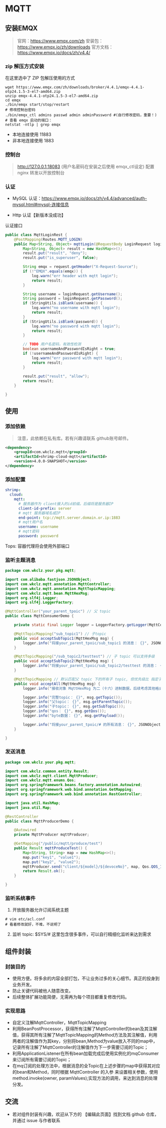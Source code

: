 # MQTT

## 安装EMQX

> 官网：https://www.emqx.com/zh
> 安装包：https://www.emqx.io/zh/downloads
> 官方文档： https://www.emqx.io/docs/zh/v4.4/

### zip 解压方式安装
在这里选中了 ZIP 包解压使用的方式
```shell
wget https://www.emqx.com/zh/downloads/broker/4.4.1/emqx-4.4.1-otp24.1.5-3-el7-amd64.zip
unzip emqx-4.4.1-otp24.1.5-3-el7-amd64.zip
cd emqx
./bin/emqx start/stop/restart
# 修改控制台密码
./bin/emqx_ctl admins passwd admin adminPassword #(自行修改密码，重要！)
# 查看 emqx 启动的端口：
netstat -ntlp | grep emqx
```
- 本地连接使用 11883
- 非本地连接使用 1883

### 控制台
> http://127.0.0.1:18083 (用户名密码在安装之后使用 emqx_ctl设定) 
> 配置 nginx 转发以开放控制台

### 认证
- MySQL 认证：https://www.emqx.io/docs/zh/v4.4/advanced/auth-mysql.html#mysql-连接信息

- Http 认证【新版本没成功】

认证接口
```java
public class MqttLoginRest {
    @PostMapping(Routes.MQTT_LOGIN)
    public Map<String, Object> mqttLogin(@RequestBody LoginRequest loginRequest, HttpServerRequest request) {
        Map<String, Object> result = new HashMap<>();
        result.put("result", "deny");
        result.put("is_superuser", false);

        String emqx = request.getHeader("X-Request-Source");
        if (!"EMQX".equals(emqx)) {
            log.warn("err header with mqtt login");
            return result;
        }

        String username = loginRequest.getUsername();
        String password = loginRequest.getPassword();
        if (StringUtils.isBlank(username)) {
            log.warn("no username with mqtt login");
            return result;
        }
        if (StringUtils.isBlank(password)) {
            log.warn("no password with mqtt login");
            return result;
        }

        // TODO 用户名密码，有效性检测
        boolean usernameAndPasswordIsRight = true;
        if (!usernameAndPasswordIsRight) {
            log.warn("err password with mqtt login");
            return result;
        }
        
        result.put("result", "allow");
        return result;
    }

}
```

## 使用

### 添加依赖
> 注意，此依赖在私有库。若有兴趣请联系 github账号邮件。
```xml
<dependency>
    <groupId>com.wkclz.mqtt</groupId>
    <artifactId>shrimp-cloud-mqtt</artifactId>
    <version>4.0.0-SNAPSHOT</version>
</dependency>
```

### 添加配置
```yaml
shrimp:
  cloud:
    mqtt:
      # 服务器作为 client接入的id前缀。后缀将是服务器IP
      client-id-prefix: server
      # mqtt 服务器域名或IP
      end-point: tcp://mqtt.server.domain.or.ip:1883
      # mqtt用户名
      username: username
      # mqtt密码
      password: password
```
Tops: 容器代理将会使用外部端口

### 监听主题消息
```java
package com.wkclz.your.pkg.mqtt;

import com.alibaba.fastjson.JSONObject;
import com.wkclz.mqtt.annotation.MqttController;
import com.wkclz.mqtt.annotation.MqttTopicMapping;
import com.wkclz.mqtt.bean.MqttHexMsg;
import org.slf4j.Logger;
import org.slf4j.LoggerFactory;

@MqttController("your_parent_tpoic") // 父 topic
public class MqttConsumerDemo {

    private static final Logger logger = LoggerFactory.getLogger(MqttConsumerDemo.class);

    @MqttTopicMapping("sub_topic1") // 子topic
    public void acceptSubTopic1(MqttHexMsg msg) {
        logger.info("将接your_parent_tpoic/sub_topic1 的消息： {}", JSONObject.toJSONString(msg));
    }

    @MqttTopicMapping("/sub_topic2/testtest") // 子 topic 可以支持多级
    public void acceptSubTopic2(MqttHexMsg msg) {
        logger.info("将接your_parent_tpoic/sub_topic2/testtest 的消息： {}", JSONObject.toJSONString(msg));
    }

    @MqttTopicMapping // 默认匹配父 topic 下的所有子 topic, 但优先级比 指定子 topic 场景低。
    public void acceptAll(MqttHexMsg msg) {
        logger.info("接收对象 MqttHexMsg 为二（十六）进制数据，后续考虑其他格式的数据： {}", JSONObject.toJSONString(msg));

        logger.info("完整topic： {}", msg.getTopic());
        logger.info("父topic： {}", msg.getParentTopic());
        logger.info("子topic： {}", msg.getSubTopic());
        logger.info("qos： {}", msg.getQos());
        logger.info("byte数据： {}", msg.getPayload());

        logger.info("将接your_parent_tpoic/# 的所有消息： {}", JSONObject.toJSONString(msg));
    }

}
```

### 发送消息
```java
package com.wkclz.your.pkg.mqtt;

import com.wkclz.common.entity.Result;
import com.wkclz.mqtt.client.MqttProducer;
import com.wkclz.mqtt.enums.Qos;
import org.springframework.beans.factory.annotation.Autowired;
import org.springframework.web.bind.annotation.GetMapping;
import org.springframework.web.bind.annotation.RestController;

import java.util.HashMap;
import java.util.Map;

@RestController
public class MqttProducerDemo {

    @Autowired
    private MqttProducer mqttProducer;

    @GetMapping("/public/mqtt/produce/test")
    public Result mqttProduceTest() {
        Map<String, String> map = new HashMap<>();
        map.put("key1", "value1");
        map.put("key2", "value2");
        mqttProducer.send("client/${model}/${devoceNo}", map, Qos.QOS_1);
        return Result.ok();
    }

}
```
### 监听系统事件
1. 开放服务器允许订阅系统主题
```shell
# vim etc/acl.conf
# 看着修改就好，不难，不说明了
```
2. 监听 topic: $SYS/# 这里包含很多事件，可以自行精细化监听来达到需求


## 组件封装

### 封装目的
- 使用方便。将多余的内容全部打包，不让业务过多的关心细节。真正的投身到业务开发。
- 防止关键代码被他人随意改变。
- 后续整体扩展功能简便，无需再为每个项目都重复修改代码。

### 实现思路

- 自定义注解MqttController，MqttTopicMapping
- 利用BeanPostProcessor，获得所有注解了MqttController的bean及其注解值，获得其所有注解了MqttTopicMapping的Method方法及其注解值，利用两者的注解值作为其key，分别将bean,Method为value放入不同的map中，记录所有注解了MqttController的注解值作为下一步需要订阅的Topic；
- 利用ApplicationListener在所有bean加载完成后使用实例化的mqConsumer来订阅所有需要订阅的Topic；
- 在mq订阅的处理方法中，根据消息的全Topic在上述步骤的map中获得其对应的bean和Method，同时根据 MqttController 的入参 来设置相关参数，使用method.invoke(owner, paramValues);实现方法的调用，来达到消息的处理分发。

## 交流

- 若对组件封装有兴趣，欢迎从下方的 【编辑此页面】找到文档 github 仓库，并通过 issue 与作者联系